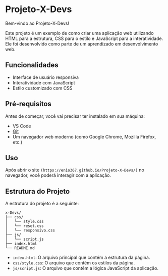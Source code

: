 # Projeto-X-Devs

Bem-vindo ao Projeto-X-Devs!

Este projeto é um exemplo de como criar uma aplicação web utilizando HTML para a estrutura, CSS para o estilo e JavaScript para a interatividade.
Ele foi desenvolvido como parte de um aprendizado em desenvolvimento web.

## Funcionalidades

- Interface de usuário responsiva
- Interatividade com JavaScript
- Estilo customizado com CSS

## Pré-requisitos

Antes de começar, você vai precisar ter instalado em sua máquina:

- VS Code
- [Git](https://git-scm.com)
- Um navegador web moderno (como Google Chrome, Mozilla Firefox, etc.)

## Uso

Após abrir o site `(https://enio367.github.io/Projeto-X-Devs/)` no navegador, você poderá interagir com a aplicação.

## Estrutura do Projeto

A estrutura do projeto é a seguinte:

```
x-Devs/
├── css/
│   └── style.css
│   └── reset.css
│   └── responsivo.css
├── js/
│   └── script.js
├── index.html
└── README.md
```

- `index.html`: O arquivo principal que contém a estrutura da página.
- `css/style.css`: O arquivo que contém os estilos da página.
- `js/script.js`: O arquivo que contém a lógica JavaScript da aplicação.
